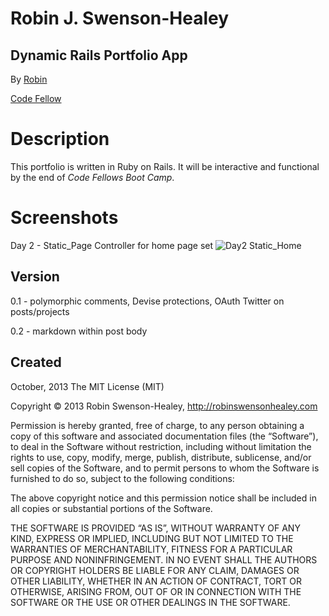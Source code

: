 Robin J. Swenson-Healey
=======================
Dynamic Rails Portfolio App
---------------------------
By [Robin](http://github.com/rjswenson)

[Code Fellow](http://www.codefellows.org)


Description
===========

This portfolio is written in Ruby on Rails.  It will be interactive
and functional by the end of *Code Fellows Boot Camp*.

Screenshots
===========

Day 2 - Static_Page Controller for home page set
![Day2 Static_Home](screens/Day2_homepage.png)


Version
-------
0.1 - polymorphic comments, Devise protections, OAuth Twitter on posts/projects

0.2 - markdown within post body


Created
-------
October, 2013
The MIT License (MIT)

Copyright © 2013 Robin Swenson-Healey, http://robinswensonhealey.com

Permission is hereby granted, free of charge, to any person obtaining a copy of this software and associated documentation files (the “Software”), to deal in the Software without restriction, including without limitation the rights to use, copy, modify, merge, publish, distribute, sublicense, and/or sell copies of the Software, and to permit persons to whom the Software is furnished to do so, subject to the following conditions:

The above copyright notice and this permission notice shall be included in all copies or substantial portions of the Software.

THE SOFTWARE IS PROVIDED “AS IS”, WITHOUT WARRANTY OF ANY KIND, EXPRESS OR IMPLIED, INCLUDING BUT NOT LIMITED TO THE WARRANTIES OF MERCHANTABILITY, FITNESS FOR A PARTICULAR PURPOSE AND NONINFRINGEMENT. IN NO EVENT SHALL THE AUTHORS OR COPYRIGHT HOLDERS BE LIABLE FOR ANY CLAIM, DAMAGES OR OTHER LIABILITY, WHETHER IN AN ACTION OF CONTRACT, TORT OR OTHERWISE, ARISING FROM, OUT OF OR IN CONNECTION WITH THE SOFTWARE OR THE USE OR OTHER DEALINGS IN THE SOFTWARE.

